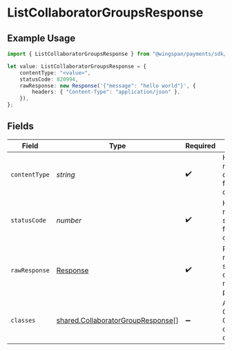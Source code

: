 # ListCollaboratorGroupsResponse

## Example Usage

```typescript
import { ListCollaboratorGroupsResponse } from "@wingspan/payments/sdk/models/operations";

let value: ListCollaboratorGroupsResponse = {
    contentType: "<value>",
    statusCode: 820994,
    rawResponse: new Response('{"message": "hello world"}', {
        headers: { "Content-Type": "application/json" },
    }),
};
```

## Fields

| Field                                                                                         | Type                                                                                          | Required                                                                                      | Description                                                                                   |
| --------------------------------------------------------------------------------------------- | --------------------------------------------------------------------------------------------- | --------------------------------------------------------------------------------------------- | --------------------------------------------------------------------------------------------- |
| `contentType`                                                                                 | *string*                                                                                      | :heavy_check_mark:                                                                            | HTTP response content type for this operation                                                 |
| `statusCode`                                                                                  | *number*                                                                                      | :heavy_check_mark:                                                                            | HTTP response status code for this operation                                                  |
| `rawResponse`                                                                                 | [Response](https://developer.mozilla.org/en-US/docs/Web/API/Response)                         | :heavy_check_mark:                                                                            | Raw HTTP response; suitable for custom response parsing                                       |
| `classes`                                                                                     | [shared.CollaboratorGroupResponse](../../../sdk/models/shared/collaboratorgroupresponse.md)[] | :heavy_minus_sign:                                                                            | A list of Collaborator Configurations created by client                                       |